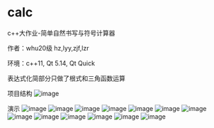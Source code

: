 # calc

c++大作业-简单自然书写与符号计算器

作者：whu20级 hz,lyy,zjf,lzr

环境：c++11, Qt 5.14, Qt Quick

表达式化简部分只做了根式和三角函数运算



项目结构
![image](https://github.com/hz826/calc/blob/main/docs/01.jpg)

演示
![image](https://github.com/hz826/calc/blob/main/docs/02.png)
![image](https://github.com/hz826/calc/blob/main/docs/03.gif)
![image](https://github.com/hz826/calc/blob/main/docs/04.gif)
![image](https://github.com/hz826/calc/blob/main/docs/05.png)
![image](https://github.com/hz826/calc/blob/main/docs/06.png)
![image](https://github.com/hz826/calc/blob/main/docs/07.png)
![image](https://github.com/hz826/calc/blob/main/docs/08.png)
![image](https://github.com/hz826/calc/blob/main/docs/09.png)
![image](https://github.com/hz826/calc/blob/main/docs/10.png)
![image](https://github.com/hz826/calc/blob/main/docs/11.png)
![image](https://github.com/hz826/calc/blob/main/docs/12.jpg)
![image](https://github.com/hz826/calc/blob/main/docs/13.png)
![image](https://github.com/hz826/calc/blob/main/docs/14.jpg)

